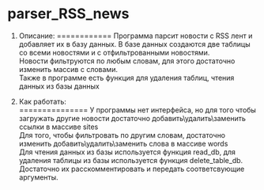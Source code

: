 # parser_RSS_news
1. Описание:
============
Программа парсит новости с RSS лент и добавляет их в базу данных. В базе данных создаются две таблицы со всеми новостями и с отфильтрованными новостями. </br>
Новости фильтруются по любым словам, для этого достаточно изменить массив с словами. </br>
Также в программе есть функция для удаления таблиц, чтения данных из базы данных </br>

2. Как работать: </br>
===============
У программы нет интерфейса, но для того чтобы загружать другие новости достаточно добавить\удалить\заменить ссылки в массиве sites </br>
Для того, чтобы фильтровать по другим словам, достаточно изменить добавить\удалить\заменить слова в массиве words </br>
Для чтения данных из базы используется функция read_db, для удаления таблицы из базы используется функция delete_table_db. Достаточно их расскомментировать и передать соответсвующие аргументы.
